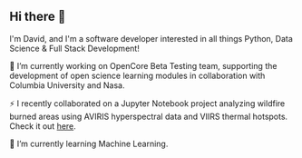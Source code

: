 ## Hi there 👋

I'm David, and I'm a software developer interested in all things Python, Data Science & Full Stack Development!

🔭 I’m currently working on OpenCore Beta Testing team, supporting the development of open science learning modules in collaboration with Columbia University and Nasa.

⚡ I recently collaborated on a Jupyter Notebook project analyzing wildfire burned areas using AVIRIS hyperspectral data and VIIRS thermal hotspots. Check it out [here](https://github.com/DavidFonsecaG/palisades-fire-mapping-aviris-viirs/blob/main/notebooks/mapping_wildfires.ipynb).

🌱 I’m currently learning Machine Learning.
